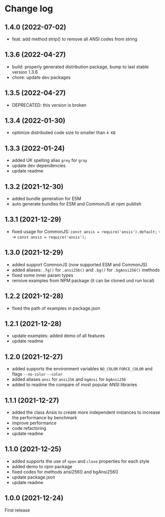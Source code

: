 # Change log

## 1.4.0 (2022-07-02)
- feat: add method strip() to remove all ANSI codes from string

## 1.3.6 (2022-04-27)
- build: properly generated distribution package, bump to last stable version 1.3.6
- chore: update dev packages

## 1.3.5 (2022-04-27)
- DEPRECATED: this version is broken

## 1.3.4 (2022-01-30)
- optimize distributed code size to smaller than `4 KB`

## 1.3.3 (2022-01-24)
- added UK spelling alias `grey` for `gray`
- update dev dependencies
- update readme

## 1.3.2 (2021-12-30)
- added bundle generation for ESM
- auto generate bundles for ESM and CommonJS at npm publish

## 1.3.1 (2021-12-29)
- fixed usage for CommonJS: `const ansis = require('ansis').default;` --> `const ansis = require('ansis');`

## 1.3.0 (2021-12-29)
- added support CommonJS (now supported ESM and CommonJS)
- added aliases: `.fg()` for `.ansi256()` and `.bg()` for `.bgAnsi256()` methods
- fixed some inner param types
- remove examples from NPM package (it can be cloned und run local)

## 1.2.2 (2021-12-28)
- fixed the path of examples in package.json

## 1.2.1 (2021-12-28)
- update examples: added demo of all features
- update readme

## 1.2.0 (2021-12-27)
- added supports the environment variables `NO_COLOR` `FORCE_COLOR` and flags `--no-color` `--color`
- added aliases `ansi` for `ansi256` and `bgAnsi` for `bgAnsi256`
- added to readme the compare of most popular ANSI libraries

## 1.1.1 (2021-12-27)
- added the class Ansis to create more independent instances to increase the performance by benchmark
- improve performance
- code refactoring
- update readme

## 1.1.0 (2021-12-25)
- added supports the use of `open` and `close` properties for each style
- added demo to npm package
- fixed codes for methods ansi256() and bgAnsi256()
- update package.json
- update readme

## 1.0.0 (2021-12-24)
First release
